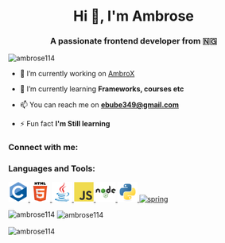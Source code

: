 <h1 align="center">Hi 👋, I'm Ambrose</h1>
<h3 align="center">A passionate frontend developer from 🇳🇬 </h3>

<p align="left"> <img src="https://komarev.com/ghpvc/?username=ambrose114&label=Profile%20views&color=0e75b6&style=flat" alt="ambrose114" /> </p>


- 🔭 I’m currently working on [AmbroX](https://github.com/Ambrose114/AmbroX)

- 🌱 I’m currently learning **Frameworks, courses etc**

- 📫 You can reach me on **ebube349@gmail.com**

- ⚡ Fun fact **I'm Still learning**

<h3 align="left">Connect with me:</h3>
<p align="left">
</p>

<h3 align="left">Languages and Tools:</h3>
<p align="left"> <a href="https://www.cprogramming.com/" target="_blank" rel="noreferrer"> <img src="https://raw.githubusercontent.com/devicons/devicon/master/icons/c/c-original.svg" alt="c" width="40" height="40"/> </a> <a href="https://www.w3.org/html/" target="_blank" rel="noreferrer"> <img src="https://raw.githubusercontent.com/devicons/devicon/master/icons/html5/html5-original-wordmark.svg" alt="html5" width="40" height="40"/> </a> <a href="https://www.java.com" target="_blank" rel="noreferrer"> <img src="https://raw.githubusercontent.com/devicons/devicon/master/icons/java/java-original.svg" alt="java" width="40" height="40"/> </a> <a href="https://developer.mozilla.org/en-US/docs/Web/JavaScript" target="_blank" rel="noreferrer"> <img src="https://raw.githubusercontent.com/devicons/devicon/master/icons/javascript/javascript-original.svg" alt="javascript" width="40" height="40"/> </a> <a href="https://nodejs.org" target="_blank" rel="noreferrer"> <img src="https://raw.githubusercontent.com/devicons/devicon/master/icons/nodejs/nodejs-original-wordmark.svg" alt="nodejs" width="40" height="40"/> </a> <a href="https://www.python.org" target="_blank" rel="noreferrer"> <img src="https://raw.githubusercontent.com/devicons/devicon/master/icons/python/python-original.svg" alt="python" width="40" height="40"/> </a> <a href="https://spring.io/" target="_blank" rel="noreferrer"> <img src="https://www.vectorlogo.zone/logos/springio/springio-icon.svg" alt="spring" width="40" height="40"/> </a> </p>

<p><img align="left" src="https://github-readme-stats.vercel.app/api/top-langs?username=ambrose114&show_icons=true&locale=en&layout=compact" alt="ambrose114" /></p>

<p>&nbsp;<img align="center" src="https://github-readme-stats.vercel.app/api?username=ambrose114&show_icons=true&locale=en" alt="ambrose114" /></p>

<p><img align="center" src="https://github-readme-streak-stats.herokuapp.com/?user=ambrose114&" alt="ambrose114" /></p>


<!--
**Ambrose114/Ambrose114** is a ✨ _special_ ✨ repository because its `README.md` (this file) appears on your GitHub profile.

Here are some ideas to get you started:

- 🔭 I’m currently working on ...
- 🌱 I’m currently learning ...
- 👯 I’m looking to collaborate on ...
- 🤔 I’m looking for help with ...
- 💬 Ask me about ...
- 📫 How to reach me: ...
- 😄 Pronouns: ...
- ⚡ Fun fact: ...
-->
